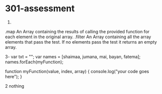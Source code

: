 # 301-assessment

1.
.map
	An Array containing the results of calling the provided function for each element in the original array.
  .filter
  	An Array containing all the array elements that pass the test. If no elements pass the test it returns an empty array.
    
    
   3-
var txt = "";
var names = [shaimaa, jumana, mai, bayan, fatema];
names.forEach(myFunction);

function myFunction(value, index, array) { console.log("your code goes here");
}

2
nothing
